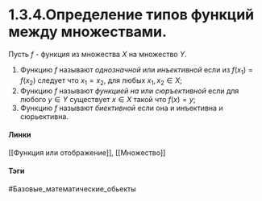 # 1.3.4.Определение типов функций между множествами.
Пусть $f$ - функция из множества $X$ на множество $Y$.
1. Функцию $f$ называют *однозначной* или *инъективной* если из $f(x_1)=f(x_2)$ следует что $x_1=x_2$, для любых $x_1,x_{2}\in X$;
2. Функцию $f$ называют *функцией на* или *сюръективной* если для любого $y\in Y$ существует $x\in X$ такой что $f(x)=y$;
3. Функцию $f$ называют *биективной* если она и инъективна и сюрьективна.


#### Линки
[[Функция или отображение]],
[[Множество]]
#### Тэги 
 #Базовые_математические_обьекты 